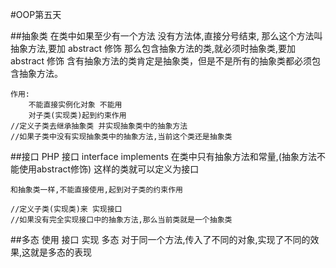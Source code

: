 #OOP第五天

##抽象类
	在类中如果至少有一个方法 没有方法体,直接分号结束,
		那么这个方法叫抽象方法,要加 abstract 修饰
	那么包含抽象方法的类,就必须时抽象类,要加 abstract 修饰
	含有抽象方法的类肯定是抽象类，但是不是所有的抽象类都必须包含抽象方法。


	作用:
		不能直接实例化对象 不能用
		对子类(实现类)起到约束作用
	//定义子类去继承抽象类 并实现抽象类中的抽象方法
	//如果子类中没有实现抽象类中的抽象方法,当前这个类还是抽象类

##接口
	PHP 接口 interface     implements
	在类中只有抽象方法和常量,(抽象方法不能使用abstract修饰)
	这样的类就可以定义为接口
	
	和抽象类一样,不能直接使用,起到对子类的约束作用

	//定义子类(实现类)来 实现接口
	//如果没有完全实现接口中的抽象方法,那么当前类就是一个抽象类

##多态
	使用 接口 实现 多态
		对于同一个方法,传入了不同的对象,实现了不同的效果,这就是多态的表现